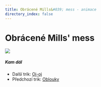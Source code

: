 ```yaml
---
title: Obrácené Mills&#039; mess - animace
directory_index: false
---
```


# Obrácené Mills' mess

![](/animace/img/reverse-mills-mess.gif)

##### Kam dál

- Další trik: [Oj-oj](oy-oy.html "Další trik Oj-oj")
- Předchozí trik: [Oblouky](arches.html "Předchozí trik Oblouky")

